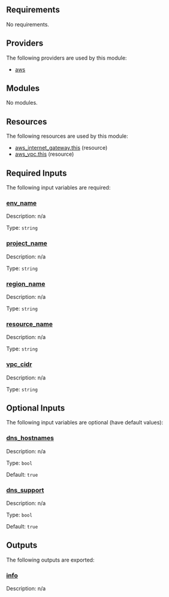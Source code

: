 <!-- BEGIN_TF_DOCS -->
## Requirements

No requirements.

## Providers

The following providers are used by this module:

- <a name="provider_aws"></a> [aws](#provider_aws)

## Modules

No modules.

## Resources

The following resources are used by this module:

- [aws_internet_gateway.this](https://registry.terraform.io/providers/hashicorp/aws/latest/docs/resources/internet_gateway) (resource)
- [aws_vpc.this](https://registry.terraform.io/providers/hashicorp/aws/latest/docs/resources/vpc) (resource)

## Required Inputs

The following input variables are required:

### <a name="input_env_name"></a> [env_name](#input_env_name)

Description: n/a

Type: `string`

### <a name="input_project_name"></a> [project_name](#input_project_name)

Description: n/a

Type: `string`

### <a name="input_region_name"></a> [region_name](#input_region_name)

Description: n/a

Type: `string`

### <a name="input_resource_name"></a> [resource_name](#input_resource_name)

Description: n/a

Type: `string`

### <a name="input_vpc_cidr"></a> [vpc_cidr](#input_vpc_cidr)

Description: n/a

Type: `string`

## Optional Inputs

The following input variables are optional (have default values):

### <a name="input_dns_hostnames"></a> [dns_hostnames](#input_dns_hostnames)

Description: n/a

Type: `bool`

Default: `true`

### <a name="input_dns_support"></a> [dns_support](#input_dns_support)

Description: n/a

Type: `bool`

Default: `true`

## Outputs

The following outputs are exported:

### <a name="output_info"></a> [info](#output_info)

Description: n/a
<!-- END_TF_DOCS -->